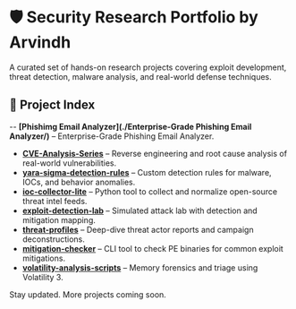 # 🛡️ Security Research Portfolio by Arvindh

A curated set of hands-on research projects covering exploit development, threat detection, malware analysis, and real-world defense techniques.

## 📁 Project Index

-- **[Phishimg Email Analyzer](./Enterprise-Grade Phishing Email Analyzer/)** – Enterprise-Grade Phishing Email Analyzer.
- **[CVE-Analysis-Series](./https://github.com/arvindhsiv/security-research/tree/main/Phishing%20Email%20Analyser/)** – Reverse engineering and root cause analysis of real-world vulnerabilities.
- **[yara-sigma-detection-rules](./yara-sigma-detection-rules/)** – Custom detection rules for malware, IOCs, and behavior anomalies.
- **[ioc-collector-lite](./ioc-collector-lite/)** – Python tool to collect and normalize open-source threat intel feeds.
- **[exploit-detection-lab](./exploit-detection-lab/)** – Simulated attack lab with detection and mitigation mapping.
- **[threat-profiles](./threat-profiles/)** – Deep-dive threat actor reports and campaign deconstructions.
- **[mitigation-checker](./mitigation-checker/)** – CLI tool to check PE binaries for common exploit mitigations.
- **[volatility-analysis-scripts](./volatility-analysis-scripts/)** – Memory forensics and triage using Volatility 3.

Stay updated. More projects coming soon.

